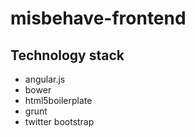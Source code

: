 misbehave-frontend
==================

Technology stack
------------------
* angular.js
* bower
* html5boilerplate
* grunt
* twitter bootstrap
